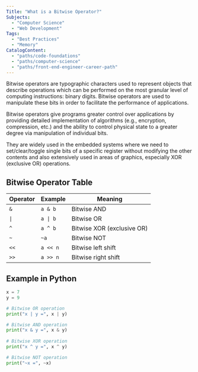 ```yaml
---
Title: "What is a Bitwise Operator?"
Subjects:
  - "Computer Science"
  - "Web Development"
Tags:
  - "Best Practices"
  - "Memory"
CatalogContent:
  - "paths/code-foundations"
  - "paths/computer-science"
  - "paths/front-end-engineer-career-path"
---
```


Bitwise operators are typographic characters used to represent objects that describe operations which can be performed on the most granular level of computing instructions: binary digits. Bitwise operators are used to manipulate these bits in order to facilitate the performance of applications. 

Bitwise operators give programs greater control over applications by providing detailed implementation of algorithms (e.g., encryption, compression, etc.) and the ability to control physical state to a greater degree via manipulation of individual bits. 

They are widely used in the embedded systems where we need to set/clear/toggle single bits of a specific register without modifying the other contents and also extensively used in areas of graphics, especially XOR (exclusive OR) operations.

## Bitwise Operator Table 

| Operator | Example | Meaning |
| --- | --- | --- |
| `&` | `a & b` | Bitwise AND |
| `\|` | `a \| b` | Bitwise OR | 
| `^` | `a ^ b` | Bitwise XOR (exclusive OR) |
| `~` | `~a` | Bitwise NOT |
| `<<` | `a << n` | Bitwise left shift |
| `>>` | `a >> n` | Bitwise right shift |

## Example in Python

```py
x = 7
y = 9

# Bitwise OR operation
print("x | y =", x | y)

# Bitwise AND operation
print("x & y =", x & y)
 
# Bitwise XOR operation
print("x ^ y =", x ^ y)

# Bitwise NOT operation
print("~x =", ~x)
```
